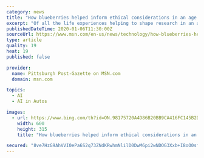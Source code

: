 ```yaml
---
category: news
title: "How blueberries helped inform ethical considerations in an age of driverless cars, robotic workers of big data"
excerpt: "Of all the life experiences helping to shape research in an age of data privacy threats, robotic workers and driverless cars, here’s one you might not have considered. It involves blueberries — specifically,"
publishedDateTime: 2020-01-06T11:30:00Z
sourceUrl: https://www.msn.com/en-us/news/technology/how-blueberries-helped-inform-ethical-considerations-in-an-age-of-driverless-cars-robotic-workers-of-big-data/ar-BBYF2hZ
type: article
quality: 19
heat: 19
published: false

provider:
  name: Pittsburgh Post-Gazette on MSN.com
  domain: msn.com

topics:
  - AI
  - AI in Autos

images:
  - url: https://www.bing.com/th?id=ON.98175720A4D86B20BB9CA416FC145B2D
    width: 600
    height: 315
    title: "How blueberries helped inform ethical considerations in an age of driverless cars, robotic workers of big data"

secured: "8ve7HzG9AhVVI0ePa6S2q73ZNdKRwhmNlilD0DwM6pi2wNDOG3Xxb+I8oO0sfRnbuTsn6FcSV/xMSrIINSodrV1XOmHLKDutgvPTVQmFanmxpdO2H8g6cA9apZKx4L9I7K7AZpaacn1YHMJ2gdKZ8o2q2Gbc0W1xWujz1YQMXUtj1fB2QFa4jzbr/j+I3hOrF2gS+B60H7cwmAdbHwuy8yvESGG/AQ5tmyC6lff3bFwy95BAJ/vWYH3tnWd0dZwy8ykQrMiQRfl0VCBqA2QqGA==;Bk0p0ZUPdnvX95y0CV8z8A=="
---
```


